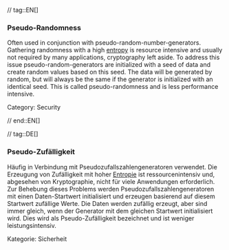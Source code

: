  // tag::EN[]
### Pseudo-Randomness

Often used in conjunction with pseudo-random-number-generators. Gathering
randomness with a high [entropy](#term-entropy) is resource intensive and
usually not required by many applications, cryptography left aside.
To address this issue pseudo-random-generators are initialized with a seed of
data and create random values based on this seed. The data will be generated
by random, but will always be the same if the generator is initialized with an
identical seed. This is called pseudo-randomness and is less performance
intensive.

Category: Security

// end::EN[]

// tag::DE[]
### Pseudo-Zufälligkeit

Häufig in Verbindung mit Pseudozufallszahlengeneratoren verwendet. Die
Erzeugung von Zufälligkeit mit hoher [Entropie](#term-entropy) ist
ressourcenintensiv und, abgesehen von Kryptographie, nicht für viele
Anwendungen erforderlich. Zur Behebung dieses Problems werden
Pseudozufallszahlengeneratoren mit einen Daten-Startwert initialisiert
und erzeugen basierend auf diesem Startwert zufällige Werte. Die Daten
werden zufällig erzeugt, aber sind immer gleich, wenn der Generator
mit dem gleichen Startwert initialisiert wird. Dies wird als
Pseudo-Zufälligkeit bezeichnet und ist weniger leistungsintensiv.

Kategorie: Sicherheit
